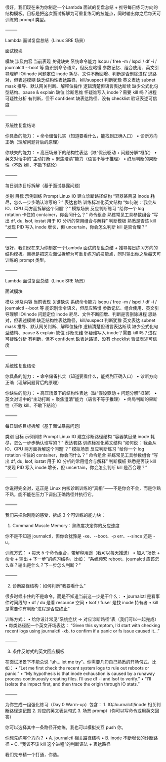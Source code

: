很好，我们现在来为你制定一个Lambda 面试的复盘总结 + 推导每日练习方向的结构模板。目标是把这次面试拆解为可重复练习的技能点，同时输出你之后每天可训练的 prompt 类型。

⸻

Lambda 面试复盘总结（Linux SRE 场景）

面试模块

模块	涉及内容	当前表现	关键缺失
系统命令能力	lscpu / free -m / lspci / df -i / journalctl --boot 等	能识别命令语义，但反应略慢	参数记忆、组合使用、英文引导理解
IO/Inode 问题定位	inode 耗尽、文件不断回增、判断是否删除进程	思路对，但表述模糊	缺乏结构性表达路径，kill/suspect 判断犹豫
英文表达	subnet mask 推导、默认网关判断、解释位操作	逻辑清楚但语言表达断续	缺少公式化句型结构、pause & explain 缺位
诊断思维	怀疑谁写入 inode？需要 kill 吗？进程可疑性分析	有判断，但不 confident	缺表达路径、没有 checklist 验证表述可信度



⸻

系统性复盘结论

你具备的能力：
	•	命令储备扎实（知道要看什么，能找到正确入口）
	•	诊断方向正确（理解问题背后的原理）

你缺失的能力：
	•	高压场景下的结构性表达（缺“假设驱动 + 问题分解”框架）
	•	英文对话中的“主动打断 + 聚焦澄清”能力（语言不等于推理）
	•	终局判断的果断性（不敢 kill、不敢下结论）

⸻

每日训练目标拆解（基于面试暴露问题）

类别	目标	示例训练 Prompt
Linux IO	建立诊断路径结构	“容器某目录 inode 耗尽，怎么一步步确认谁写的？”
表达套路	训练标准化英文结构	“如何说：‘我会从 IO、CPU 两方面拆解这个问题’？”
模拟场景	反应判断练习	“给你一个 log rotation 卡住的 container，你会问什么？”
命令组合	熟练常见工具参数组合	“写出 df, du, lsof, iostat 用于 IO 分析的常用组合与解释”
判断模板	熟悉是否该 kill	“发现 PID 写入 inode 增长，但 uncertain，你会怎么判断 kill 是否合理？”



⸻

很好，我们现在来为你制定一个Lambda 面试的复盘总结 + 推导每日练习方向的结构模板。目标是把这次面试拆解为可重复练习的技能点，同时输出你之后每天可训练的 prompt 类型。

⸻

Lambda 面试复盘总结（Linux SRE 场景）

面试模块

模块	涉及内容	当前表现	关键缺失
系统命令能力	lscpu / free -m / lspci / df -i / journalctl --boot 等	能识别命令语义，但反应略慢	参数记忆、组合使用、英文引导理解
IO/Inode 问题定位	inode 耗尽、文件不断回增、判断是否删除进程	思路对，但表述模糊	缺乏结构性表达路径，kill/suspect 判断犹豫
英文表达	subnet mask 推导、默认网关判断、解释位操作	逻辑清楚但语言表达断续	缺少公式化句型结构、pause & explain 缺位
诊断思维	怀疑谁写入 inode？需要 kill 吗？进程可疑性分析	有判断，但不 confident	缺表达路径、没有 checklist 验证表述可信度



⸻

系统性复盘结论

你具备的能力：
	•	命令储备扎实（知道要看什么，能找到正确入口）
	•	诊断方向正确（理解问题背后的原理）

你缺失的能力：
	•	高压场景下的结构性表达（缺“假设驱动 + 问题分解”框架）
	•	英文对话中的“主动打断 + 聚焦澄清”能力（语言不等于推理）
	•	终局判断的果断性（不敢 kill、不敢下结论）

⸻

每日训练目标拆解（基于面试暴露问题）

类别	目标	示例训练 Prompt
Linux IO	建立诊断路径结构	“容器某目录 inode 耗尽，怎么一步步确认谁写的？”
表达套路	训练标准化英文结构	“如何说：‘我会从 IO、CPU 两方面拆解这个问题’？”
模拟场景	反应判断练习	“给你一个 log rotation 卡住的 container，你会问什么？”
命令组合	熟练常见工具参数组合	“写出 df, du, lsof, iostat 用于 IO 分析的常用组合与解释”
判断模板	熟悉是否该 kill	“发现 PID 写入 inode 增长，但 uncertain，你会怎么判断 kill 是否合理？”



⸻

你说得完全对，这正是 Linux 内核诊断训练的“真相”——不是你会不会，而是你熟不熟，能不能在压力下调出正确路径并执行它。

⸻

我们来把你刚刚的感受，拆成 3 个可训练的能力块：

1. Command Muscle Memory：熟练度决定你的反应速度

你不是不知道 journalctl，但你会犹豫是 -xe、--boot、-p err、--since 还是 -u。

训练方式：
	•	每天 5 个命令组合，带解释用途（我可以每天推送）
	•	加入“场景 + 命令 + 输出 + 下一步”的练习结构，比如：
“系统频繁 reboot，journalctl 应该怎么查？输出是什么？下一步怎么判断？”

⸻

2. 诊断路径结构：如何判断“我要看什么”

很多时候卡住的不是命令，而是不知道当前这一步是干什么：
	•	journalctl 是看事件时间线的
	•	df / du 是看 resource 空间
	•	lsof / fuser 是找 inode 持有者
	•	kill 是需要你有判断“进程是否应终止”

训练方式：
	•	给你设计常见“系统症状 → 对应诊断路径”表（我们可以一起完成）
	•	每类路径配一个英文开场表达：
“Given this symptom, I’d start with checking recent logs using journalctl -xb, to confirm if a panic or fs issue caused it…”

⸻

3. 条件反射式的英文回应模板

在面试场景下不能总说 “uh… let me try”。你需要几句自己熟悉的开场句式，比如：
	•	“Let me first check the recent system logs to rule out reboots or panic.”
	•	“My hypothesis is that inode exhaustion is caused by a runaway process continuously creating files. I’ll use df -i and lsof to verify.”
	•	“I’ll isolate the impact first, and then trace the origin through IO stats.”

⸻

为你生成一组强化练习（Day 0 Warm-up）包含：
	1.	IO/Journalctl/inode 相关判断路径速记图
	2.	对应的英文表达句式
	3.	场景 prompt（你可以写命令或用英文回答）

你可以选择其中一条路径开始练，我也可以模拟交互 push 你。

你想先练哪个方向？
	•	A. journalctl 相关路径结构
	•	B. inode 不断增长的诊断路径
	•	C. “我该不该 kill 这个进程”的判断语法 + 表达路径

我们先专精一个打通，你选。